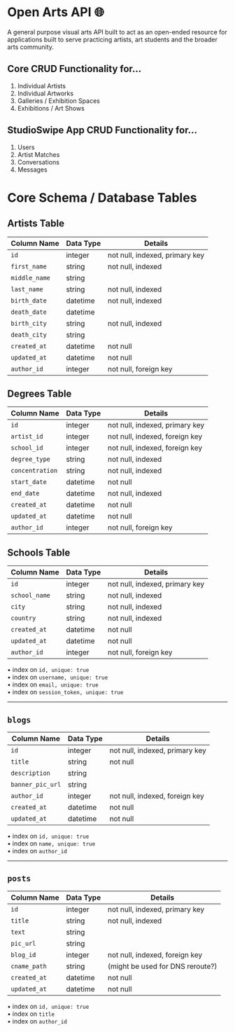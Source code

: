 # Open Arts API 🌐
A general purpose visual arts API built to act as an open-ended resource for applications built to serve practicing artists, art students and the broader arts community.

## Core CRUD Functionality for...
1) Individual Artists
2) Individual Artworks
3) Galleries / Exhibition Spaces
4) Exhibitions / Art Shows

## StudioSwipe App CRUD Functionality for...
1) Users
1) Artist Matches
2) Conversations
3) Messages

# Core Schema / Database Tables

## Artists Table

| Column Name         | Data Type      | Details                         |
|---------------------|----------------|---------------------------------|
| `id`                | integer        | not null, indexed, primary key  |
| `first_name`        | string         | not null, indexed               |
| `middle_name`       | string         |                                 |
| `last_name`         | string         | not null, indexed               |
| `birth_date`        | datetime       | not null, indexed               |
| `death_date`        | datetime       |                                 |
| `birth_city`        | string         | not null, indexed               |
| `death_city`        | string         |                                 |
| `created_at`        | datetime       | not null                        |
| `updated_at`        | datetime       | not null                        |
| `author_id`         | integer        | not null, foreign key           |

## Degrees Table

| Column Name         | Data Type      | Details                         |
|---------------------|----------------|---------------------------------|
| `id`                | integer        | not null, indexed, primary key  |
| `artist_id`         | integer        | not null, indexed, foreign key  |
| `school_id`         | integer        | not null, indexed, foreign key  |
| `degree_type`       | string         | not null, indexed               |
| `concentration`     | string         | not null, indexed               |
| `start_date`        | datetime       | not null                        |
| `end_date`          | datetime       | not null, indexed               |
| `created_at`        | datetime       | not null                        |
| `updated_at`        | datetime       | not null                        |
| `author_id`         | integer        | not null, foreign key           |


## Schools Table

| Column Name         | Data Type      | Details                         |
|---------------------|----------------|---------------------------------|
| `id`                | integer        | not null, indexed, primary key  |
| `school_name`       | string         | not null, indexed               |
| `city`              | string         | not null, indexed               |
| `country`           | string         | not null, indexed               |
| `created_at`        | datetime       | not null                        |
| `updated_at`        | datetime       | not null                        |
| `author_id`         | integer        | not null, foreign key           |




• index on  `id, unique: true` <br/>
• index on  `username, unique: true` <br/>
• index on  `email, unique: true` <br/>
• index on  `session_token, unique: true` <br/>

***

## `blogs`

| Column Name       | Data Type | Details                         |
|-------------------|-----------|---------------------------------|
| `id`              | integer   | not null, indexed, primary key  |
| `title`           | string    | not null                        |
| `description`     | string    |                                 |
| `banner_pic_url`  | string    |                                 |
| `author_id`       | integer   | not null, indexed, foreign key  |
| `created_at`      | datetime  | not null                        |
| `updated_at`      | datetime  | not null                        |

• index on  `id, unique: true` <br/>
• index on  `name, unique: true` <br/>
• index on  `author_id` <br/>

***

## `posts`

| Column Name       | Data Type | Details                         |
|-------------------|-----------|---------------------------------|
| `id`              | integer   | not null, indexed, primary key  |
| `title`           | string    | not null, indexed               |
| `text`            | string    |                                 |
| `pic_url`         | string    |                                 |
| `blog_id`         | integer   | not null, indexed, foreign key  |
| `cname_path`      | string    | (might be used for DNS reroute?)|
| `created_at`      | datetime  | not null                        |
| `updated_at`      | datetime  | not null                        |

• index on  `id, unique: true` <br/>
• index on  `title` <br/>
• index on  `author_id` <br/>
